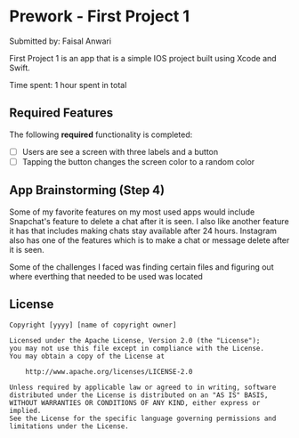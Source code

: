# Prework - First Project 1 

Submitted by: Faisal Anwari

First Project 1 is an app that is a simple IOS project built using Xcode and Swift.  

Time spent: 1 hour spent in total

## Required Features

The following **required** functionality is completed:

- [ ] Users are see a screen with three labels and a button
- [ ] Tapping the button changes the screen color to a random color
 
## App Brainstorming (Step 4)
Some of my favorite features on my most used apps would include Snapchat's feature to delete a chat after it is seen. I also like another feature it has that includes making chats stay available after 24 hours. Instagram also has one of the features which is to make a chat or message delete after it is seen. 


Some of the challenges I faced was finding certain files and figuring out where everthing that needed to be used was located 
## License

    Copyright [yyyy] [name of copyright owner]

    Licensed under the Apache License, Version 2.0 (the "License");
    you may not use this file except in compliance with the License.
    You may obtain a copy of the License at

        http://www.apache.org/licenses/LICENSE-2.0

    Unless required by applicable law or agreed to in writing, software
    distributed under the License is distributed on an "AS IS" BASIS,
    WITHOUT WARRANTIES OR CONDITIONS OF ANY KIND, either express or implied.
    See the License for the specific language governing permissions and
    limitations under the License.
